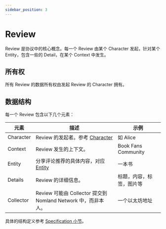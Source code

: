 ```yaml
---
sidebar_position: 3
---
```


# Review

Review 是协议中的核心概念。每一个 Review 由某个 Character 发起，针对某个 Entity，包含一些的 Detail，在某个 Context 中发生。


## 所有权
所有 Review 的数据所有权由发起 Review 的 Character 拥有。


## 数据结构
每一个 Review 包含以下几个元素：


| 元素      | 描述                                                         | 示例          |
|-----------|-------------------------------------------------------------|--------------|
| Character | Review 的发起者。参考 [Character](./character)                | 如 Alice        |
| Context   | Review 发生的上下文。                                         | Book Fans Community |
| Entity    | 分享评论推荐的具体内容，对应 [Entity](./entity)                | 一本书       |
| Details   | Review 的详细信息。                                           | 标题，内容，标签，图片等 |
| Collector | Review 可能由 Collector 提交到 Nomland Network 中，而非本人。 | 一个以太坊地址 |


具体的结构定义参考 [Specification 小节](../nomexer-sdks/specification)。